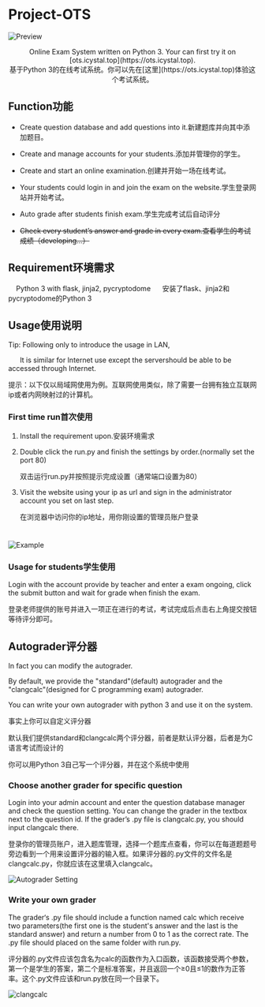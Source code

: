 # Project-OTS

![Preview](https://upload.cc/i1/2019/01/31/05qwn7.png)

<p align="center">Online Exam System written on Python 3. Your can first try it on [ots.icystal.top](https://ots.icystal.top).<br>基于Python 3的在线考试系统。你可以先在[这里](https://ots.icystal.top)体验这个考试系统。</p>

## Function功能

- Create question database and add questions into it.新建题库并向其中添加题目。

- Create and manage accounts for your students.添加并管理你的学生。

- Create and start an online examination.创建并开始一场在线考试。

- Your students could login in and join the exam on the website.学生登录网站并开始考试。

- Auto grade after students finish exam.学生完成考试后自动评分

- ~~Check every student’s  answer and grade in every exam.查看学生的考试成绩（developing...）~~

## Requirement环境需求

    Python 3 with flask, jinja2, pycryptodome 
    
    安装了flask、jinja2和pycryptodome的Python 3

## Usage使用说明

Tip: Following only to introduce the usage in LAN,

        It is similar for Internet use except the servershould be able to be accessed through Internet. 

提示：以下仅以局域网使用为例。互联网使用类似，除了需要一台拥有独立互联网ip或者内网映射过的计算机。

### First time run首次使用

1. Install the requirement upon.安装环境需求

2. Double click the run.py and finish the settings by order.(normally set the port 80)

   双击运行run.py并按照提示完成设置（通常端口设置为80）

3. Visit the website using your ip as url and sign in the administrator account you set on last step.

   在浏览器中访问你的ip地址，用你刚设置的管理员账户登录

   # 

![Example](https://upload.cc/i1/2019/01/31/4rVEgw.png)

### Usage for students学生使用

Login with the account provide by teacher and enter a exam ongoing, click the submit button and wait for grade when finish the exam.

登录老师提供的账号并进入一项正在进行的考试，考试完成后点击右上角提交按钮等待评分即可。

## Autograder评分器

In fact you can modify the autograder.

By default, we provide the "standard"(default) autograder and the "clangcalc"(designed for C programming exam) autograder.

You can write your own autograder with python 3 and use it on the system.

事实上你可以自定义评分器

默认我们提供standard和clangcalc两个评分器，前者是默认评分器，后者是为C语言考试而设计的

你可以用Python 3自己写一个评分器，并在这个系统中使用

### Choose another grader for specific question


Login into your admin account and enter the question database manager and check the question setting. You can change the grader in the textbox next to the question id. If the grader’s .py file is clangcalc.py, you should input clangcalc there.

登录你的管理员账户，进入题库管理，选择一个题库点查看，你可以在每道题题号旁边看到一个用来设置评分器的输入框。如果评分器的.py文件的文件名是clangcalc.py，你就应该在这里填入clangcalc。

![Autograder Setting](https://upload.cc/i1/2019/01/31/PE6hgW.png)

### Write your own grader


The grader‘s .py file should include a function named calc which receive two parameters(the first one is the student's answer and the last is the standard answer) and return a number from 0 to 1 as the correct rate. The .py file should placed on the same folder with run.py.

评分器的.py文件应该包含名为calc的函数作为入口函数，该函数接受两个参数，第一个是学生的答案，第二个是标准答案，并且返回一个≥0且≤1的数作为正答率。这个.py文件应该和run.py放在同一个目录下。

![clangcalc](https://upload.cc/i1/2019/01/31/5Vtqdb.png)
